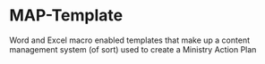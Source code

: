 MAP-Template
============

Word and Excel macro enabled templates that make up a content management system (of sort) used to create a Ministry Action Plan
